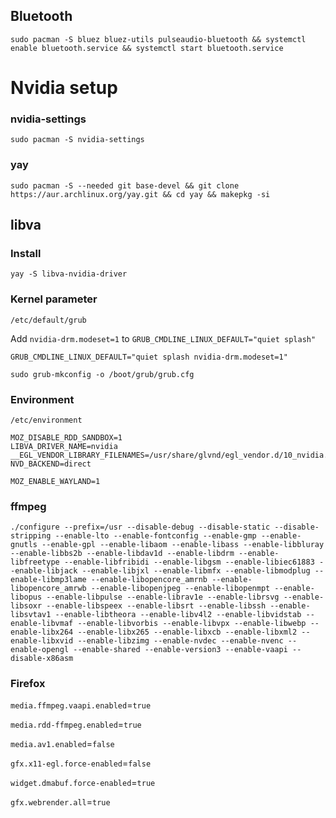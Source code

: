 <!--
## bashrc:
```
PS1='${debian_chroot:+($debian_chroot)}\[\033[01;32m\]\u@\h\[\033[00m\]:\[\033[01;34m\]\w\[\033[00m\]\$ '
```
-->
## Bluetooth
```
sudo pacman -S bluez bluez-utils pulseaudio-bluetooth && systemctl enable bluetooth.service && systemctl start bluetooth.service
```

# Nvidia setup
### nvidia-settings
```
sudo pacman -S nvidia-settings
```


<!--
### mpv
`/home/bali10050/.config/mpv/mpv.conf`
```
vo=gpu
hwdec=nvdec
profile=gpu-hq
gpu-context=x11
```
-->


### yay
```
sudo pacman -S --needed git base-devel && git clone https://aur.archlinux.org/yay.git && cd yay && makepkg -si
```

## libva
### Install
```
yay -S libva-nvidia-driver
```
### Kernel parameter
`/etc/default/grub`

Add `nvidia-drm.modeset=1` to `GRUB_CMDLINE_LINUX_DEFAULT="quiet splash"`
```
GRUB_CMDLINE_LINUX_DEFAULT="quiet splash nvidia-drm.modeset=1"
```

```
sudo grub-mkconfig -o /boot/grub/grub.cfg
```

### Environment
`/etc/environment`
```
MOZ_DISABLE_RDD_SANDBOX=1
LIBVA_DRIVER_NAME=nvidia
__EGL_VENDOR_LIBRARY_FILENAMES=/usr/share/glvnd/egl_vendor.d/10_nvidia.json
NVD_BACKEND=direct
```
```
MOZ_ENABLE_WAYLAND=1
```


### ffmpeg
```
./configure --prefix=/usr --disable-debug --disable-static --disable-stripping --enable-lto --enable-fontconfig --enable-gmp --enable-gnutls --enable-gpl --enable-libaom --enable-libass --enable-libbluray --enable-libbs2b --enable-libdav1d --enable-libdrm --enable-libfreetype --enable-libfribidi --enable-libgsm --enable-libiec61883 --enable-libjack --enable-libjxl --enable-libmfx --enable-libmodplug --enable-libmp3lame --enable-libopencore_amrnb --enable-libopencore_amrwb --enable-libopenjpeg --enable-libopenmpt --enable-libopus --enable-libpulse --enable-librav1e --enable-librsvg --enable-libsoxr --enable-libspeex --enable-libsrt --enable-libssh --enable-libsvtav1 --enable-libtheora --enable-libv4l2 --enable-libvidstab --enable-libvmaf --enable-libvorbis --enable-libvpx --enable-libwebp --enable-libx264 --enable-libx265 --enable-libxcb --enable-libxml2 --enable-libxvid --enable-libzimg --enable-nvdec --enable-nvenc --enable-opengl --enable-shared --enable-version3 --enable-vaapi --disable-x86asm
```

### Firefox
`media.ffmpeg.vaapi.enabled`=`true`


`media.rdd-ffmpeg.enabled`=`true`


`media.av1.enabled`=`false`


`gfx.x11-egl.force-enabled`=`false`


`widget.dmabuf.force-enabled`=`true`

`gfx.webrender.all`=`true`
